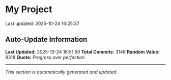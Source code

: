 # My Project


Last updated: 2025-10-24 16:25:37

















































































































































































































































































































































































































































































































































































































































































































































































































































































































































































































































































































































































































































































































































































































































































































































































































































































































































































































































































































































































































































































































































































































































































































































































































































































































































































































































































































































































































































































































































































































































































































































































































































































































































































































































































































































































































































































## Auto-Update Information

**Last Updated:** 2025-10-24 16:51:50
**Total Commits:** 3146
**Random Value:** 8318
**Quote:** _Progress over perfection._

---
_This section is automatically generated and updated._